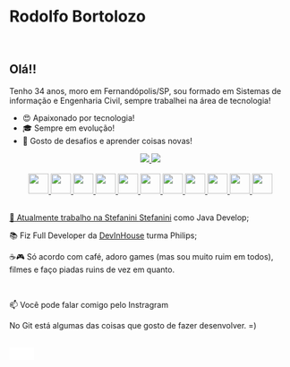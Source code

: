 <div dsplay="inline-block">
  <h1 align="left">Rodolfo Bortolozo</h1>
</div>

</br>

## Olá!!

Tenho 34 anos, moro em Fernandópolis/SP, sou formado em Sistemas de informação e Engenharia Civil, sempre trabalhei na área de tecnologia! 

- 😍 Apaixonado por tecnologia!
- 🎓 Sempre em evolução!
- 🤖 Gosto de desafios e aprender coisas novas!
  
<div align="center">
  <a href="https://github.com/rodolfobortolozo">
  <img height="150em" src="https://github-readme-stats.vercel.app/api?username=rodolfobortolozo&show_icons=true&theme=dracula&include_all_commits=true&count_private=true"/>
  <img height="150em" src="https://github-readme-stats.vercel.app/api/top-langs/?username=rodolfobortolozo&layout=compact&langs_count=7&theme=dracula"/>
</div>
 
 <div style="display: inline_bloc " align="center"><br>
  <img src="https://cdn.jsdelivr.net/gh/devicons/devicon/icons/angularjs/angularjs-original.svg" height="36" width="36" />   
  <img src="https://cdn.jsdelivr.net/gh/devicons/devicon/icons/vscode/vscode-original.svg" height="36" width="36" />  
  <img src="https://cdn.jsdelivr.net/gh/devicons/devicon/icons/javascript/javascript-original.svg" height="36" width="36" />
  <img src="https://cdn.jsdelivr.net/gh/devicons/devicon/icons/typescript/typescript-original.svg" height="36" width="36" />
  <img src="https://cdn.jsdelivr.net/gh/devicons/devicon/icons/python/python-original.svg" height="36" width="36"/>
  <img src="https://cdn.jsdelivr.net/gh/devicons/devicon/icons/java/java-original.svg" height="36" width="36"/>
  <img src="https://cdn.jsdelivr.net/gh/devicons/devicon/icons/jupyter/jupyter-original-wordmark.svg" height="36" width="36" />
  <img src="https://cdn.jsdelivr.net/gh/devicons/devicon/icons/oracle/oracle-original.svg" height="36" width="36" />
  <img src="https://cdn.jsdelivr.net/gh/devicons/devicon/icons/mysql/mysql-original.svg" height="36" width="36" />
  <img src="https://cdn.jsdelivr.net/gh/devicons/devicon/icons/postgresql/postgresql-original.svg" height="36" width="36"/>
  <img src="https://cdn.jsdelivr.net/gh/devicons/devicon/icons/spring/spring-original.svg" height="36" width="36"/>          
 </div>
  
  </br>
<div display="inline-block">
 <p align="left">🤿 Atualmente trabalho na Stefanini <a href="https://stefanini.com/pt-br">Stefanini</a> como Java Develop;</p>
 <p align="left">📚 Fiz Full Developer da <a href="https://devinhouse.tech/">DevInHouse</a> turma Philips;</p>
 <p align="left">☕🎮 Só acordo com café, adoro games (mas sou muito ruim em todos), filmes e faço piadas ruins de vez em quanto.</p>
</div>



</br>

<p align="left">📫 Você pode falar comigo pelo Instragram </p>
<p align="left">No Git está algumas das coisas que gosto de fazer desenvolver. =) </p>

</br>
<div>
  <a href="https://www.instagram.com/_bortolozo" target="_blank"><img align="left" alt="Instagram" width="22px" src="https://github.com/Aakarsh-B/trying-repos/blob/master/insta.svg" />
  <a href="https://www.linkedin.com/in/rodolfo-bortolozo-0825b422" target="_blank"><img align="left" alt="LinkedIn" width="22px" src="https://github.com/Aakarsh-B/trying-repos/blob/master/linkedin.svg" />
  </div>
  
